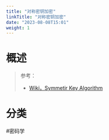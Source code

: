 ```yaml
---
title: "对称密钥加密"
linkTitle: "对称密钥加密"
date: "2023-08-08T15:01"
weight: 1
---
```


# 概述

> 参考：
> 
> -  [Wiki，Symmetir Key Algorithm](https://en.wikipedia.org/wiki/Symmetric-key_algorithm)

# 分类

#密码学